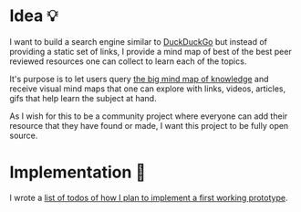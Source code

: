 # Idea 💡

I want to build a search engine similar to [DuckDuckGo](https://duckduckgo.com/) but instead of providing a static set of links, I provide a mind map of best of the best peer reviewed resources one can collect to learn each of the topics. 

It's purpose is to let users query [the big mind map of knowledge](https://github.com/nikitavoloboev/knowledge-map) and receive visual mind maps that one can explore with links, videos, articles, gifs that help learn the subject at hand.

As I wish for this to be a community project where everyone can add their resource that they have found or made, I want this project to be fully open source.

# Implementation 🚀

I wrote a [list of todos of how I plan to implement a first working prototype](https://github.com/nikitavoloboev/knowledge-map-search-engine/blob/master/js/index.js).